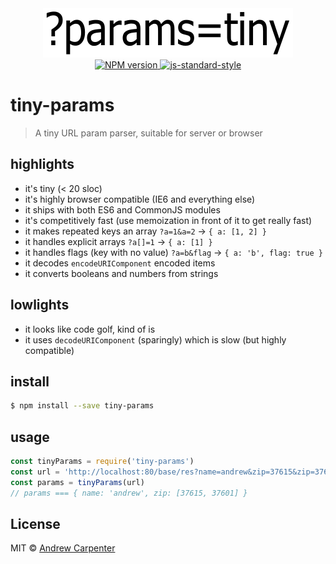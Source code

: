 <div align="center">
  <img src="tiny-params.png" alt="SCRUD" /><br />
  <a href="https://npmjs.org/package/tiny-params">
    <img src="https://badge.fury.io/js/tiny-params.svg" alt="NPM version" />
  </a>
  <a href="https://github.com/feross/standard">
    <img src="https://img.shields.io/badge/code%20style-standard-brightgreen.svg?style=flat" alt="js-standard-style" />
  </a>
</div>

# tiny-params

> A tiny URL param parser, suitable for server or browser

## highlights
- it's tiny (< 20 sloc)
- it's highly browser compatible (IE6 and everything else)
- it ships with both ES6 and CommonJS modules
- it's competitively fast (use memoization in front of it to get really fast)
- it makes repeated keys an array `?a=1&a=2` -> `{ a: [1, 2] }`
- it handles explicit arrays `?a[]=1` -> `{ a: [1] }`
- it handles flags (key with no value) `?a=b&flag` -> `{ a: 'b', flag: true }`
- it decodes `encodeURIComponent` encoded items
- it converts booleans and numbers from strings

## lowlights
- it looks like code golf, kind of is
- it uses `decodeURIComponent` (sparingly) which is slow (but highly compatible)

## install

```sh
$ npm install --save tiny-params
```

## usage

```js
const tinyParams = require('tiny-params')
const url = 'http://localhost:80/base/res?name=andrew&zip=37615&zip=37601'
const params = tinyParams(url)
// params === { name: 'andrew', zip: [37615, 37601] }
```

## License

MIT © [Andrew Carpenter](https://github.com/doesdev)
